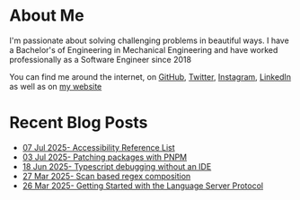 # About Me

I'm passionate about solving challenging problems in beautiful ways. I have a Bachelor's of Engineering in Mechanical Engineering and have worked professionally as a Software Engineer since 2018

You can find me around the internet, on [GitHub](https://github.com/nabeelvalley), [Twitter](https://twitter.com/not_nabeel/), [Instagram](https://www.instagram.com/nabeelvalley/), [LinkedIn](https://za.linkedin.com/in/nabeelvalley) as well as on [my website](https://nabeelvalley.co.za/)

# Recent Blog Posts
<!-- BLOG-POST-LIST:START -->
- [07 Jul 2025- Accessibility Reference List](https://nabeelvalley.co.za/blog/2025/07-07/accessibility-tools/)
- [03 Jul 2025- Patching packages with PNPM](https://nabeelvalley.co.za/blog/2025/03-07/pnpm-package-patch/)
- [18 Jun 2025- Typescript debugging without an IDE](https://nabeelvalley.co.za/blog/2025/18-06/typescript-debugging-without-an-ide/)
- [27 Mar 2025- Scan based regex composition](https://nabeelvalley.co.za/blog/2025/27-03/regex-composition/)
- [26 Mar 2025- Getting Started with the Language Server Protocol](https://nabeelvalley.co.za/blog/2025/26-03/the-language-server-protocol/)<!-- BLOG-POST-LIST:END -->
